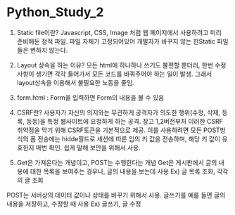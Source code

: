 # Python_Study_2

1. Static file이란? Javascript, CSS, Image 처럼 웹 페이지에서 사용하려고 미리 준비해둔 정적 파일.
파일 자체가 고정되어있어 개발자가 바꾸지 않는 한Static 파일들은 변하지 않는다.

2. Layout 상속을 하는 이유? 모든 html에 하나하나 쓰기도 불편할 뿐더러, 한번 수정사항이 생기면 각각 들어가서 모든 코드를 바꿔주어야 하는 일이 발생.
그래서 layout상속을 이용해서 불필요한 노동을 줄임.

3. form.html : Form을 입력하면 Form의 내용을 볼 수 있음

4. CSRF란?
사용자가 자신의 의지와는 무관하게 공격자가 의도한 행위(수정, 삭제, 등록, 등등)을 특정 웹사이트에 요청하게 하는 공격.
장고 1,2버전부처 이러한 CSRF취약점을 막기 위해 CSRF토큰을 기본적으로 제공.
이를 사용하려면 모든 POST방식의 폼 전송에는 hidde필드로 세션에 따른 임의 키 값을 전송하며, 해당 키 값이 유효한지 매번 확인.
쉽게 말해 보안을 위해서 사용.

5. Get은 가져온다는 개념이고, POST는 수행한다는 개념
Get은 게시판에서 글의 내용에 대한 목록을 보여주는 경우나, 글의 내용을 보는데 사용
Ex) 글 목록 조화, 각각의 글 조회

POST는 서버상의 데이터 값이나 상태를 바꾸기 위해서 사용. 글쓰기를 예를 들면 글의 내용을 저장하고, 수정할 때 사용
Ex) 글쓰기, 글 수정
